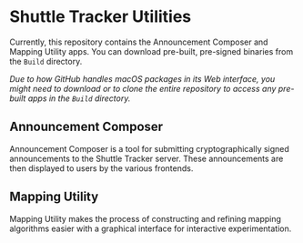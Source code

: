 # Shuttle Tracker Utilities
Currently, this repository contains the Announcement Composer and Mapping Utility apps. You can download pre-built, pre-signed binaries from the `Build` directory.

*Due to how GitHub handles macOS packages in its Web interface, you might need to download or to clone the entire repository to access any pre-built apps in the `Build` directory.*

## Announcement Composer
Announcement Composer is a tool for submitting cryptographically signed announcements to the Shuttle Tracker server. These announcements are then displayed to users by the various frontends.

## Mapping Utility
Mapping Utility makes the process of constructing and refining mapping algorithms easier with a graphical interface for interactive experimentation.
